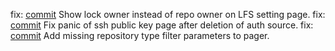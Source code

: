 fix: [commit](https://codeberg.org/forgejo/forgejo/commit/cd7d0166f22003d928316f3c0744ae2f505bb6a7) Show lock owner instead of repo owner on LFS setting page.
fix: [commit](https://codeberg.org/forgejo/forgejo/commit/bd0cb143b117ad2218151a98618406534e551c03) Fix panic of ssh public key page after deletion of auth source.
fix: [commit](https://codeberg.org/forgejo/forgejo/commit/787a08d007c07c92aa28a744e2d701e0933611b5) Add missing repository type filter parameters to pager.
